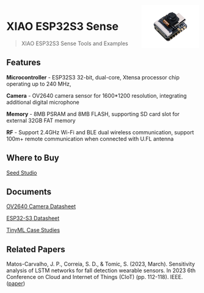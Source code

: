 <img src="https://github.com/SCorreiaPT/XIAO_ESP32S3_Sense/blob/main/img/xiao-esp32s3-sense.jpg" align="right" width="150"/>

# XIAO ESP32S3 Sense
> XIAO ESP32S3 Sense Tools and Examples

## Features
**Microcontroller** - ESP32S3 32-bit, dual-core, Xtensa processor chip operating up to 240 MHz, 

**Camera** - OV2640 camera sensor for 1600*1200 resolution, integrating additional digital microphone

**Memory** - 8MB PSRAM and 8MB FLASH, supporting SD card slot for external 32GB FAT memory

**RF** - Support 2.4GHz Wi-Fi and BLE dual wireless communication, support 100m+ remote communication when connected with U.FL antenna

## Where to Buy
[Seed Studio](https://www.seeedstudio.com/XIAO-ESP32S3-Sense-p-5639.html)

## Documents
[OV2640 Camera Datasheet](https://github.com/SCorreiaPT/XIAO_ESP32S3_Sense/blob/main/Documents/OV2640-datasheet.pdf)

[ESP32-S3 Datasheet](https://github.com/SCorreiaPT/XIAO_ESP32S3_Sense/blob/main/Documents/esp32-s3_datasheet.pdf)

[TinyML Case Studies](https://github.com/SCorreiaPT/XIAO_ESP32S3_Sense/blob/main/Documents/TinyML-Case-Studies.pdf)

## Related Papers

Matos-Carvalho, J. P., Correia, S. D., & Tomic, S. (2023, March). Sensitivity analysis of LSTM networks for fall detection wearable sensors. In 2023 6th Conference on Cloud and Internet of Things (CIoT) (pp. 112-118). IEEE. ([paper](https://doi.org/10.1109/CIoT57267.2023.10084906))
